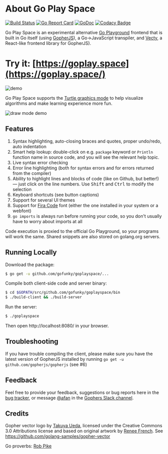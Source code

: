 About Go Play Space
===================

[![Build Status](https://travis-ci.org/gofunky/goplayspace.svg?branch=master)](https://travis-ci.org/gofunky/goplayspace)
[![Go Report Card](https://goreportcard.com/badge/github.com/gofunky/goplayspace)](https://goreportcard.com/report/github.com/gofunky/goplayspace)
[![GoDoc](https://godoc.org/github.com/gofunky/goplayspace?status.svg)](https://godoc.org/github.com/gofunky/goplayspace)
[![Codacy Badge](https://api.codacy.com/project/badge/Grade/f2b0932837e54b4d8c654bc09ba6ca39)](https://www.codacy.com/app/gofunky/goplayspace?utm_source=github.com&amp;utm_medium=referral&amp;utm_content=gofunky/goplayspace&amp;utm_campaign=Badge_Grade)

Go Play Space is an experimental alternative [Go Playground](https://play.golang.org)
frontend that is built in Go itself (using [GopherJS](https://github.com/gopherjs/gopherjs)),
a Go&rarr;JavaScript transpiler, and [Vecty](https://github.com/gopherjs/vecty),
a React-like frontend library for GopherJS).

Try it: [https://goplay.space](https://goplay.space/)
=====

![demo](https://cloud.githubusercontent.com/assets/1728158/26770686/b3f0a4d0-496d-11e7-8be2-9ab88e856b8c.gif)

Go Play Space supports the [Turtle graphics mode](https://goplay.space/#draw) to help visualize algorithms and make learning experience more fun.

![draw mode demo](https://user-images.githubusercontent.com/1728158/29108287-12dfd26a-7c93-11e7-966d-713356bce3d3.gif)

Features
--------

1. Syntax highlighting, auto-closing braces and quotes, proper undo/redo, auto indentation
2. Smart help lookup: double-click on e.g. <code>package</code> keyword
   or <code>Println</code> function name in source code, and you will see
   the relevant help topic.
3. Live syntax error checking
4. Error line highlighting (both for syntax errors and for errors
   returned from the compiler)
5. Ability to highlight lines and blocks of code (like on Github, but better!) —
   just click on the line numbers. Use <kbd>Shift</kbd> and <kbd>Ctrl</kbd>
   to modify the selection
6. Keyboard shortcuts (see button captions)
7. Support for several UI themes
8. Support for [Fira Code](https://github.com/tonsky/FiraCode) font
   (either the one installed in your system or a webfont)
9. `go imports` is always run before running your code, so you don't usually
   have to worry about imports at all

Code execution is proxied to the official Go Playground, so your programs will work the same.
Shared snippets are also stored on golang.org servers.

Running Locally
----------------

Download the package:

```sh
$ go get -u github.com/gofunky/goplayspace/...
```

Compile both client-side code and server binary:
```sh
$ cd $GOPATH/src/github.com/gofunky/goplayspace/bin
$ ./build-client && ./build-server
```

Run the server:

```sh
$ ./goplayspace
```

Then open http://localhost:8080/ in your browser.

Troubleshooting
---------------

If you have trouble compiling the client, please make sure you have the latest version of GopherJS installed by running `go get -u github.com/gopherjs/gopherjs` (see #6)

Feedback
--------

Feel free to provide your feedback, suggestions or bug reports here in the <a href="https://github.com/gofunky/goplayspace/issues">bug tracker</a>, or message [@afan](https://gophers.slack.com/messages/@afan/) in the [Gophers Slack channel](https://gophersinvite.herokuapp.com/).

Credits
-------

Gopher vector logo by [Takuya Ueda](https://twitter.com/tenntenn),
licensed under the Creative Commons 3.0 Attributions license and based
on original artwork by [Renee French](http://reneefrench.blogspot.com/).
See https://github.com/golang-samples/gopher-vector

Go proverbs: [Rob Pike](https://twitter.com/rob_pike)

